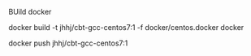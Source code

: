 BUild docker

docker build -t jhhj/cbt-gcc-centos7:1 -f docker/centos.docker  docker

docker push jhhj/cbt-gcc-centos7:1
